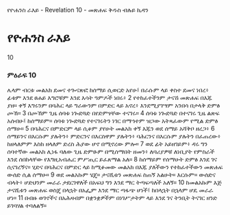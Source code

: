 ﻿
የዮሐንስ ራእይ - Revelation 10 - መጽሐፍ ቅዱስ ብሉይ ኪዳን
# የዮሐንስ ራእይ
10
### ምዕራፍ 10
 ሌላም ብርቱ መልአክ ደመና ተጐናጽፎ ከሰማይ ሲወርድ አየሁ፤ በራሱም ላይ ቀስተ ደመና ነበረ፥ ፊቱም እንደ ፀሐይ እግሮቹም እንደ እሳት ዓምዶች ነበሩ፥
2  የተከፈተችንም ታናሽ መጽሐፍ በእጁ ያዘ። ቀኝ እግሩንም በባሕር ላይ ግራውንም በምድር ላይ አኖረ፥ እንደሚያገሣም አንበሳ በታላቅ ድምፅ ጮኸ።
3  በጮኸም ጊዜ ሰባቱ ነጐድጓድ በየድምፃቸው ተናገሩ።
4  ሰባቱ ነጐድጓድ በተናገሩ ጊዜ ልጽፍ አሰብሁ፤ ከሰማይም። ሰባቱ ነጐድጓድ የተናገሩትን ነገር በማኅተም ዝጋው አትጻፈውም የሚል ድምፅ ሰማሁ።
5  በባሕርና በምድርም ላይ ሲቆም ያየሁት መልአክ ቀኝ እጁን ወደ ሰማይ አሻቅቦ ዘረጋ፥
6  ሰማይንና በእርሱም ያሉትን፥ ምድርንና በእርስዋም ያሉትን፥ ባሕርንና በእርሱም ያሉትን በፈጠረው፥ ከዘላለምም እስከ ዘላለም ድረስ ሕያው ሆኖ በሚኖረው ምሎ።
7  ወደ ፊት አይዘገይም፥ ዳሩ ግን ሰባተኛው መልአክ ሊነፋ ባለው ጊዜ ድምፁም በሚሰማበት ዘመን፥ ለባሪያዎቹ ለነቢያት የምስራች እንደ ሰበከላቸው የእግዚአብሔር ምሥጢር ይፈጸማል አለ።
8  ከሰማይም የሰማሁት ድምፅ እንደ ገና ሲናገረኝና። ሂድና በባሕርና በምድር ላይ ከሚቆመው መልአክ በእጁ ያለችውን የተከፈተችውን መጽሐፍ ውሰድ ሲል ሰማሁ።
9  ወደ መልአኩም ሄጄ። ታናሺቱን መጽሐፍ ስጠኝ አልሁት። እርሱም። ውሰድና ብላት፥ ሆድህንም መራራ ታደርገዋለች በአፍህ ግን እንደ ማር ትጣፍጣለች አለኝ።
10  ከመልአኩም እጅ ታናሺቱን መጽሐፍ ወስጄ በላኋት በአፌም እንደ ማር ጣፋጭ ሆነች፤ ከበላኋት በኋላም ሆዴ መራራ ሆነ።
11  በብዙ ወገኖችና በአሕዛብም በቋንቋዎችም በነገሥታትም ላይ እንደ ገና ትንቢት ትናገር ዘንድ ይገባሃል ተባለልኝ።
